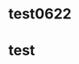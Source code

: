 <!--
 * @Author: Jane
 * @Date: 2020-06-22 15:39:03
 * @LastEditors: Jane
 * @LastEditTime: 2020-06-22 15:39:46
 * @Descripttion: 
--> 
# test0622
# test